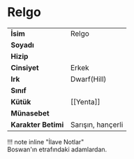 # Relgo   
|  |  |  
|---|---|  
| **İsim** | Relgo |  
| **Soyadı** |  |  
| **Hizip** |  |  
| **Cinsiyet** | Erkek |  
| **Irk** | Dwarf(Hill) |  
| **Sınıf** |  |  
| **Kütük** | [[Yenta]] |  
| **Münasebet** |  |  
| **Karakter Betimi** | Sarışın, hançerli |  
  
  
!!! note inline "İlave Notlar"  
	Boswan'ın etrafındaki adamlardan.  
  
  
